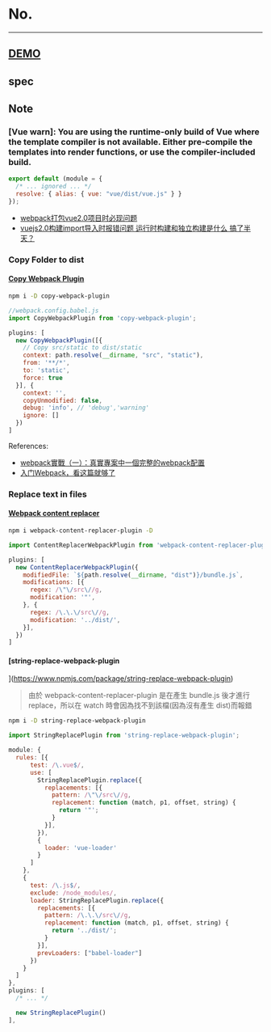 # No.

---

## [DEMO](dist/)

## spec


## Note


### [Vue warn]: You are using the runtime-only build of Vue where the template compiler is not available. Either pre-compile the templates into render functions, or use the compiler-included build.

```js
export default (module = {
  /* ... ignored ... */  
  resolve: { alias: { vue: "vue/dist/vue.js" } }
});
```

- [webpack打包vue2.0项目时必现问题](https://www.imooc.com/article/17868)
- [vuejs2.0构建import导入时报错问题 运行时构建和独立构建是什么 搞了半天？](https://www.zhihu.com/question/56153336/answer/153054639)

### Copy Folder to dist

#### [Copy Webpack Plugin](https://github.com/webpack-contrib/copy-webpack-plugin)

```sh
npm i -D copy-webpack-plugin
```

```js
//webpack.config.babel.js
import CopyWebpackPlugin from 'copy-webpack-plugin';

plugins: [
  new CopyWebpackPlugin([{
    // Copy src/static to dist/static
    context: path.resolve(__dirname, "src", "static"),
    from: '**/*',
    to: 'static',
    force: true
  }], {
    context: '',
    copyUnmodified: false,
    debug: 'info', // 'debug','warning'
    ignore: []
  })
]
```

References:

- [webpack實戰（一）：真實專案中一個完整的webpack配置](https://com-it.tech/archives/66008)
- [入门Webpack，看这篇就够了](https://www.jianshu.com/p/42e11515c10f)

### Replace text in files

#### [Webpack content replacer](https://www.npmjs.com/package/webpack-content-replacer-plugin)

```sh
npm i webpack-content-replacer-plugin -D
```

```js
import ContentReplacerWebpackPlugin from 'webpack-content-replacer-plugin';

plugins: [
  new ContentReplacerWebpackPlugin({
    modifiedFile: `${path.resolve(__dirname, "dist")}/bundle.js`,
    modifications: [{
      regex: /\"\/src\//g,
      modification: '"',
    }, {
      regex: /\.\.\/src\//g,
      modification: '../dist/',
    }],
  })
]
```

#### [string-replace-webpack-plugin
](https://www.npmjs.com/package/string-replace-webpack-plugin)

> 由於 webpack-content-replacer-plugin 是在產生 bundle.js 後才進行 replace，所以在 watch 時會因為找不到該檔(因為沒有產生 dist)而報錯

```sh
npm i -D string-replace-webpack-plugin
```

```js
import StringReplacePlugin from 'string-replace-webpack-plugin';

module: {
  rules: [{
      test: /\.vue$/,
      use: [
        StringReplacePlugin.replace({
          replacements: [{
            pattern: /\"\/src\//g,
            replacement: function (match, p1, offset, string) {
              return '"';
            }
          }],
        }),
        {
          loader: 'vue-loader'
        }
      ]
    },
    {
      test: /\.js$/,
      exclude: /node_modules/,
      loader: StringReplacePlugin.replace({
        replacements: [{
          pattern: /\.\.\/src\//g,
          replacement: function (match, p1, offset, string) {
            return '../dist/';
          }
        }],
        prevLoaders: ["babel-loader"]
      })
    }
  ]
},
plugins: [
  /* ... */

  new StringReplacePlugin()
],
```
